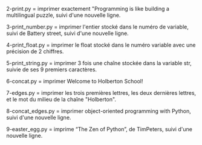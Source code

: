 2-print.py = imprimer exactement "Programming is like building a multilingual puzzle, suivi d'une nouvelle ligne.

3-print_number.py = imprimer l'entier stocké dans le numéro de variable, suivi de Battery street, suivi d'une nouvelle ligne.

4-print_float.py = imprimer le float stocké dans le numéro variable avec une précision de 2 chiffres.

5-print_string.py = imprimer 3 fois une chaîne stockée dans la variable str, suivie de ses 9 premiers caractères.

6-concat.py = imprimer Welcome to Holberton School!

7-edges.py = imprimer les trois premières lettres, les deux dernières lettres, et le mot du milieu de la chaîne "Holberton".

8-concat_edges.py = imprimer object-oriented programming with Python, suivi d'une nouvelle ligne.

9-easter_egg.py = imprime “The Zen of Python”, de TimPeters, suivi d'une nouvelle ligne.
